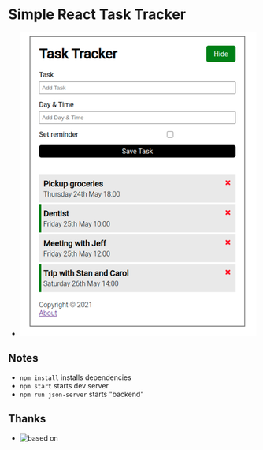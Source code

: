 # Simple React Task Tracker
- ![image info](imgs/simple-task-tracker.png)

## Notes
- `npm install` installs dependencies
- `npm start` starts dev server
- `npm run json-server` starts "backend"

## Thanks
- ![based on](https://www.youtube.com/watch?v=w7ejDZ8SWv8)
